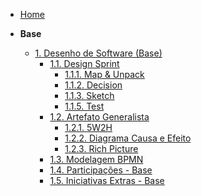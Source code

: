 <!-- docs/_sidebar.md -->

- [Home](README.md)

- **Base**
  - [1. Desenho de Software (Base)](Base/1.Base.md)
    - [1.1. Design Sprint](Base/1.1.DesignSprint.md)
      - [1.1.1. Map & Unpack](Base/1.1.1.Map.md)
      - [1.1.2. Decision](Base/1.1.2.Decision.md)
      - [1.1.3. Sketch](Base/1.1.3.Sketch.md.md)
      - [1.1.5. Test](Base/1.1.5.Test.md)
    - [1.2. Artefato Generalista](Base/1.2.ArtefatoGeneralista.md)
        - [1.2.1. 5W2H](Base/1.2.1%205W2H.md)
        - [1.2.2. Diagrama Causa e Efeito](Base/1.2.2%20Causaefeito.md)
        - [1.2.3. Rich Picture](Base/1.2.3.%20RichPicture.md)
    - [1.3. Modelagem BPMN](Base/1.3.ModelagemBPMN.md)
    - [1.4. Participações - Base](Base/1.4.ParticipacoesBase.md)
    - [1.5. Iniciativas Extras - Base](Base/1.5.IniciativasExtras.md)
